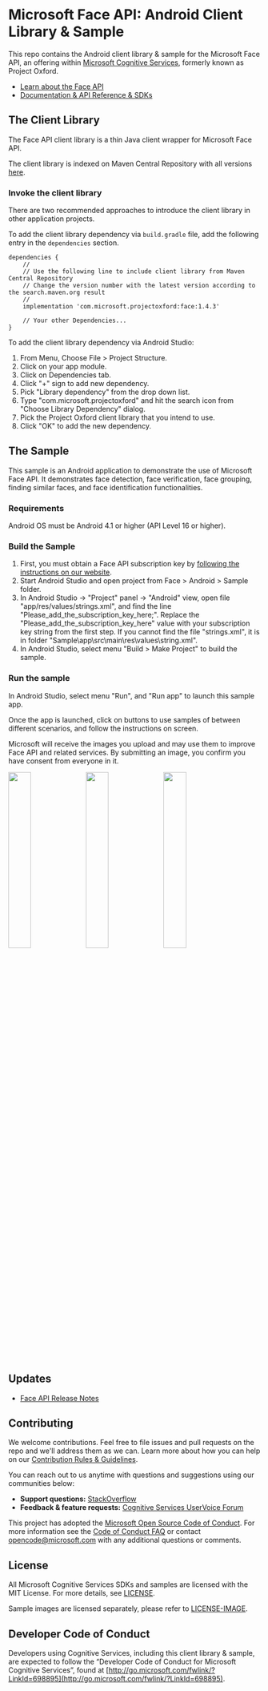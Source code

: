 # Microsoft Face API: Android Client Library & Sample
This repo contains the Android client library & sample for the Microsoft Face API, an offering within [Microsoft Cognitive Services](https://azure.microsoft.com/en-us/services/cognitive-services/), formerly known as Project Oxford.

* [Learn about the Face API](https://azure.microsoft.com/en-us/services/cognitive-services/face/)
* [Documentation & API Reference & SDKs](https://docs.microsoft.com/en-us/azure/cognitive-services/face/)

## The Client Library
The Face API client library is a thin Java client wrapper for Microsoft Face API.

The client library is indexed on Maven Central Repository with all versions [here](http://search.maven.org/#search%7Cgav%7C1%7Cg%3A%22com.microsoft.projectoxford%22%20AND%20a%3A%22face%22).

### Invoke the client library

There are two recommended approaches to introduce the client library in other application projects.

To add the client library dependency via `build.gradle` file, add the following entry in the `dependencies` section.

```
dependencies {
    //
    // Use the following line to include client library from Maven Central Repository
    // Change the version number with the latest version according to the search.maven.org result
    //
    implementation 'com.microsoft.projectoxford:face:1.4.3'

    // Your other Dependencies...
}
```

To add the client library dependency via Android Studio:
 1. From Menu, Choose File \> Project Structure.
 2. Click on your app module.
 3. Click on Dependencies tab.
 4. Click "+" sign to add new dependency.
 5. Pick "Library dependency" from the drop down list.
 6. Type "com.microsoft.projectoxford" and hit the search icon from "Choose Library Dependency" dialog.
 7. Pick the Project Oxford client library that you intend to use.
 8. Click "OK" to add the new dependency.

## The Sample
This sample is an Android application to demonstrate the use of Microsoft Face API. It demonstrates face detection, face verification, face grouping, finding similar faces, and face identification functionalities.

### Requirements

Android OS must be Android 4.1 or higher (API Level 16 or higher).

### Build the Sample
 1. First, you must obtain a Face API subscription key by [following the instructions on our website](https://azure.microsoft.com/en-us/try/cognitive-services/?api=face-api).
 2. Start Android Studio and open project from Face \> Android \> Sample folder.
 3. In Android Studio -\> "Project" panel -\> "Android" view, open file
    "app/res/values/strings.xml", and find the line
    "Please\_add\_the\_subscription\_key\_here;". Replace the
    "Please\_add\_the\_subscription\_key\_here" value with your subscription key
    string from the first step. If you cannot find the file "strings.xml", it is
    in folder "Sample\app\src\main\res\values\string.xml".
 4. In Android Studio, select menu "Build \> Make Project" to build the sample.

### Run the sample
In Android Studio, select menu "Run", and "Run app" to launch this sample app.

Once the app is launched, click on buttons to use samples of between different
scenarios, and follow the instructions on screen.

Microsoft will receive the images you upload and may use them to improve Face
API and related services. By submitting an image, you confirm you have consent
from everyone in it.

<img src="SampleScreenshots/SampleRunning1.png" width="30%"/>
<img src="SampleScreenshots/SampleRunning2.png" width="30%"/>
<img src="SampleScreenshots/SampleRunning3.png" width="30%"/>

## Updates
* [Face API Release Notes](https://docs.microsoft.com/en-us/azure/cognitive-services/face/releasenotes)

## Contributing
We welcome contributions. Feel free to file issues and pull requests on the repo and we'll address them as we can. Learn more about how you can help on our [Contribution Rules & Guidelines](/CONTRIBUTING.md).

You can reach out to us anytime with questions and suggestions using our communities below:
 - **Support questions:** [StackOverflow](https://stackoverflow.com/questions/tagged/microsoft-cognitive)
 - **Feedback & feature requests:** [Cognitive Services UserVoice Forum](https://cognitive.uservoice.com)

This project has adopted the [Microsoft Open Source Code of Conduct](https://opensource.microsoft.com/codeofconduct/). For more information see the [Code of Conduct FAQ](https://opensource.microsoft.com/codeofconduct/faq/) or contact [opencode@microsoft.com](mailto:opencode@microsoft.com) with any additional questions or comments.

## License
All Microsoft Cognitive Services SDKs and samples are licensed with the MIT License. For more details, see
[LICENSE](/LICENSE.md).

Sample images are licensed separately, please refer to [LICENSE-IMAGE](/LICENSE-IMAGE.md).

## Developer Code of Conduct
Developers using Cognitive Services, including this client library & sample, are expected to follow the “Developer Code of Conduct for Microsoft Cognitive Services”, found at [http://go.microsoft.com/fwlink/?LinkId=698895](http://go.microsoft.com/fwlink/?LinkId=698895).
